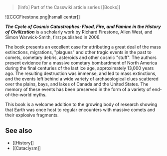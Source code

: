 > [!info] Part of the Casswiki article series [[Books]]

![[CCCFirestone.png|hsmall center]]


_**The Cycle of Cosmic Catastrophes: Flood, Fire, and Famine in the History of Civilization**_ is a scholarly work by Richard Firestone, Allen West, and Simon Warwick-Smith, first published in 2006.

The book presents an excellent case for attributing a great deal of the mass extinctions, migrations, "plagues" and other tragic events in the past to comets, cometary debris, asteroids and other cosmic "stuff". The authors present evidence for a massive cometary bombardment of North America during the final centuries of the last ice age, approximately 13,000 years ago. The resulting destruction was immense, and led to mass extinctions, and the events left behind a wide variety of archaeological clues scattered over the plains, bays, and lakes of Canada and the United States. The memory of these events has been preserved in the form of a variety of end-of-the-world myths.

This book is a welcome addition to the growing body of research showing that Earth was once host to regular encounters with massive comets and their explosive fragments.

See also
--------

*   [[History]]
*   [[Cataclysm]]